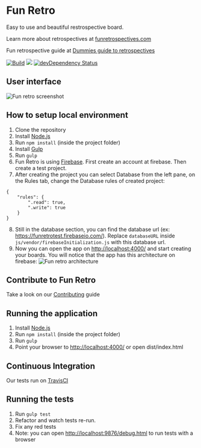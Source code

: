# Fun Retro
Easy to use and beautiful restrospective board.

Learn more about retrospectives at [funretrospectives.com](http://funretrospectives.com)

Fun retrospective guide at [Dummies guide to retrospectives](https://github.com/gmuraleekrishna/dummies-guide-to-retrospectives)

[![Build](https://travis-ci.org/funretro/distributed.svg?branch=master)](https://travis-ci.org/funretro/distributed)
<a href="https://codeclimate.com/github/glauberramos/fireideaz"><img src="https://codeclimate.com/github/glauberramos/fireideaz/badges/gpa.svg" /></a>&nbsp;[![devDependency Status](https://david-dm.org/funretro/distributed/dev-status.svg)](https://david-dm.org/funretro/distributed#info=devDependencies)

## User interface

![Fun retro screenshot](http://i.imgur.com/iY1zc2Y.png)

## How to setup local environment

1. Clone the repository
2. Install [Node.js](https://nodejs.org/en/)
3. Run ```npm install``` (inside the project folder)
4. Install [Gulp](http://gulpjs.com/)
5. Run ```gulp```
6. Fun Retro is using [Firebase](http://www.firebase.com). First create an account at firebase. Then create a test project.
7. After creating the project you can select Database from the left pane, on the Rules tab, change the Database rules of created project:
```
{
    "rules": {
        ".read": true,
        ".write": true
    }
}
```
8. Still in the database section, you can find the database url (ex: https://funretrotest.firebaseio.com/). Replace ```databaseURL``` inside ```js/vendor/firebaseInitialization.js``` with this database url.
9. Now you can open the app on [http://localhost:4000/](http://localhost:4000/) and start creating your boards.
   You will notice that the app has this architecture on firebase:
![Fun retro architecture](https://i.imgur.com/etYgDia.png)

## Contribute to Fun Retro

Take a look on our [Contributing](https://github.com/funretro/distributed/blob/master/CONTRIBUTING.md) guide

## Running the application

1. Install [Node.js](https://nodejs.org/en/)
2. Run ```npm install``` (inside the project folder)
3. Run ```gulp```
4. Point your browser to [http://localhost:4000/](http://localhost:4000/) or open dist/index.html

## Continuous Integration

Our tests run on [TravisCI](https://travis-ci.org/funretro/distributed)

## Running the tests

1. Run ```gulp test```
2. Refactor and watch tests re-run.
3. Fix any red tests
4. Note: you can open [http://localhost:9876/debug.html](http://localhost:9876/debug.html) to run tests with a browser
